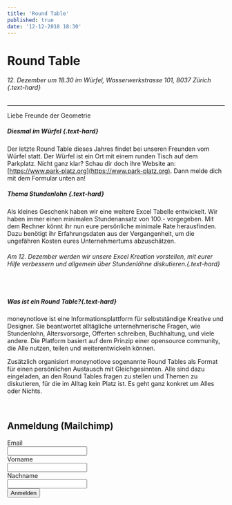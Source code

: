 ```yaml
---
title: 'Round Table'
published: true
date: '12-12-2018 18:30'
---
```


# Round Table

###### 12. Dezember um 18.30 im Würfel, Wasserwerkstrasse 101, 8037 Zürich {.text-hard}

---

Liebe Freunde der Geometrie

##### Diesmal im Würfel {.text-hard}
Der letzte Round  Table dieses Jahres findet bei unseren Freunden vom Würfel statt. Der Würfel ist ein Ort mit einem runden Tisch auf dem Parkplatz. Nicht ganz klar? Schau dir doch ihre Website an: [https://www.park-platz.org](https://www.park-platz.org). Dann melde dich mit dem Formular unten an!

##### Thema Stundenlohn {.text-hard}
Als kleines Geschenk haben wir eine weitere Excel Tabelle entwickelt. Wir haben immer einen minimalen Stundenansatz von 100.- vorgegeben. Mit dem Rechner könnt ihr nun eure persönliche minimale Rate herausfinden. Dazu benötigt ihr Erfahrungsdaten aus der Vergangenheit, um die ungefähren Kosten eures Unternehmertums abzuschätzen. 

###### Am 12. Dezember werden wir unsere Excel Kreation vorstellen, mit eurer Hilfe verbessern und allgemein über Stundenlöhne diskutieren.{.text-hard}

<br />

##### Was ist ein Round Table?{.text-hard}
moneynotlove ist eine Informationsplattform für selbstständige Kreative und Designer. Sie beantwortet alltägliche unternehmerische Fragen, wie Stundenlohn, Altersvorsorge, Offerten schreiben, Buchhaltung, und viele andere. Die Platform basiert auf dem Prinzip einer opensource community, die Alle nutzen, teilen und weiterentwickeln können.

Zusätzlich organisiert moneynotlove sogenannte Round Tables als Format für einen persönlichen Austausch mit Gleichgesinnten. Alle sind dazu eingeladen, an den Round Tables fragen zu stellen und Themen zu diskutieren, für die im Alltag kein Platz ist. Es geht ganz konkret um Alles oder Nichts.

<br />

## Anmeldung (Mailchimp)

<!-- Begin MailChimp Signup Form -->
<div id="mc_embed_signup">
<form action="https://google.us14.list-manage.com/subscribe/post?u=80723f51c9a7a04e85a51bd95&amp;id=e6c332fe58" method="post" id="mc-embedded-subscribe-form" name="mc-embedded-subscribe-form" class="validate" target="_blank" novalidate>
  <div id="mc_embed_signup_scroll">
    <div class="form-field form-input-wrapper mc-field-group">
    	<div class="form-label"><label for="mce-EMAIL">Email</label></div>
    	<input type="email" value="" name="EMAIL" class="required email" id="mce-EMAIL">
    </div>
    <div class="form-field form-input-wrapper mc-field-group">
    	<div class="form-label"><label for="mce-FNAME">Vorname</label></div>
    	<input type="text" value="" name="FNAME" class="required" id="mce-FNAME">
    </div>
    <div class="form-field form-input-wrapper mc-field-group">
    	<div class="form-label"><label for="mce-LNAME">Nachname</label></div>
    	<input type="text" value="" name="LNAME" class="required" id="mce-LNAME">
    </div>
  	<div id="mce-responses" class="clear">
  		<div class="response" id="mce-error-response" style="display:none"></div>
  		<div class="response" id="mce-success-response" style="display:none"></div>
  	</div>    <!-- real people should not fill this in and expect good things - do not remove this or risk form bot signups-->
    <div style="position: absolute; left: -5000px;" aria-hidden="true"><input type="text" name="b_80723f51c9a7a04e85a51bd95_e6c332fe58" tabindex="-1" value=""></div>
    <div class="clear form-field"><input type="submit" value="Anmelden" name="subscribe" id="mc-embedded-subscribe" class="button block--color-hard"></div>
  </div>
</form>
</div>

<!--End mc_embed_signup-->
